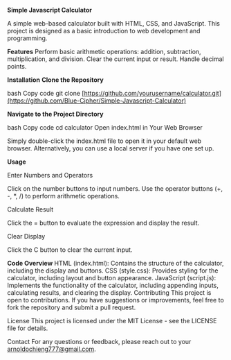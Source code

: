 **Simple Javascript Calculator**

A simple web-based calculator built with HTML, CSS, and JavaScript. This project is designed as a basic introduction to web development and programming.

**Features**
Perform basic arithmetic operations: addition, subtraction, multiplication, and division.
Clear the current input or result.
Handle decimal points.


**Installation**
**Clone the Repository**

bash
Copy code
git clone [https://github.com/yourusername/calculator.git](https://github.com/Blue-Cipher/Simple-Javascript-Calculator)


**Navigate to the Project Directory**

bash
Copy code
cd calculator
Open index.html in Your Web Browser

Simply double-click the index.html file to open it in your default web browser. Alternatively, you can use a local server if you have one set up.

**Usage**

Enter Numbers and Operators

Click on the number buttons to input numbers. Use the operator buttons (+, -, *, /) to perform arithmetic operations.

Calculate Result

Click the = button to evaluate the expression and display the result.

Clear Display

Click the C button to clear the current input.

**Code Overview**
HTML (index.html): Contains the structure of the calculator, including the display and buttons.
CSS (style.css): Provides styling for the calculator, including layout and button appearance.
JavaScript (script.js): Implements the functionality of the calculator, including appending inputs, calculating results, and clearing the display.
Contributing
This project is open to contributions. If you have suggestions or improvements, feel free to fork the repository and submit a pull request.

License
This project is licensed under the MIT License - see the LICENSE file for details.

Contact
For any questions or feedback, please reach out to your arnoldochieng777@gmail.com.
